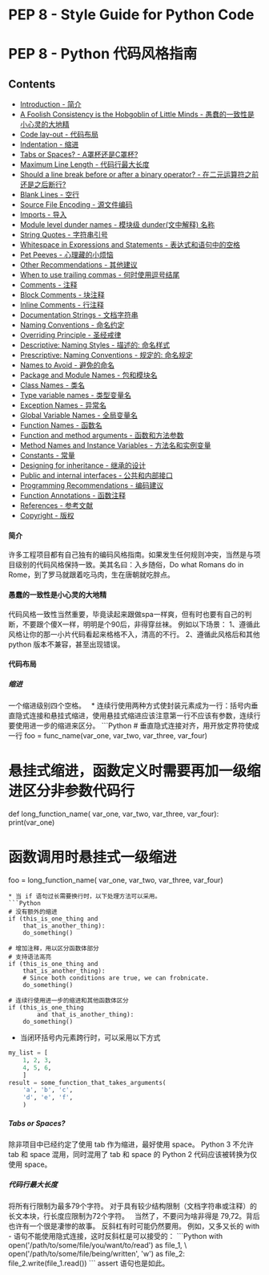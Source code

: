# PEP 8 - Style Guide for Python Code
# PEP 8 - Python 代码风格指南
## Contents

* [Introduction - 简介](#1)
* [A Foolish Consistency is the Hobgoblin of Little Minds - 愚蠢的一致性是小心灵的大地精](#2)
* [Code lay-out - 代码布局](#3)
 * [Indentation - 缩进](#3.1)
 * [Tabs or Spaces? - A罩杯还是C罩杯?](#3.2)
 * [Maximum Line Length - 代码行最大长度](#3.3)
 * [Should a line break before or after a binary operator? - 在二元运算符之前还是之后断行?](#3.4)
 * [Blank Lines - 空行](#3.5)
 * [Source File Encoding - 源文件编码](#3.6)
 * [Imports - 导入](#3.7)
 * [Module level dunder names - 模块级 dunder(文中解释) 名称](#3.8)
* [String Quotes - 字符串引号](#4)
* [Whitespace in Expressions and Statements - 表达式和语句中的空格](#5)
 * [Pet Peeves - 心理藏的小烦恼](#5.1)
 * [Other Recommendations - 其他建议](#5.2)
* [When to use trailing commas - 何时使用逗号结尾](#6)
* [Comments - 注释](#7)
 * [Block Comments - 块注释](#7.1)
 * [Inline Comments - 行注释](#7.2)
 * [Documentation Strings - 文档字符串](#7.3)
* [Naming Conventions - 命名约定](#8)
 * [Overriding Principle - 圣经戒律](#8.1)
 * [Descriptive: Naming Styles - 描述的: 命名样式](#8.2)
 * [Prescriptive: Naming Conventions - 规定的: 命名规定](#8.3)
  * [Names to Avoid - 避免的命名](#8.3.1)
  * [Package and Module Names - 包和模块名](#8.3.2)
  * [Class Names - 类名](#8.3.3)
  * [Type variable names - 类型变量名](#8.3.4)
  * [Exception Names - 异常名](#8.3.5)
  * [Global Variable Names - 全局变量名](#8.3.6)
  * [Function Names - 函数名](#8.3.7)
  * [Function and method arguments - 函数和方法参数](#8.3.8)
  * [Method Names and Instance Variables - 方法名和实例变量](#8.3.9)
  * [Constants - 常量](#8.3.10)
  * [Designing for inheritance - 继承的设计](#8.3.11)
  * [Public and internal interfaces - 公共和内部接口](#8.4)
* [Programming Recommendations - 编码建议](#9)
 * [Function Annotations - 函数注释](#9.1)
* [References - 参考文献](#10)
* [Copyright - 版权](#11)

<h4 id="1">简介</h4>
许多工程项目都有自己独有的编码风格指南。如果发生任何规则冲突，当然是与项目级别的代码风格保持一致。美其名曰：入乡随俗，Do what Romans do in Rome，到了罗马就跟着吃马肉，生在唐朝就吃胖点。
<h4 id="2">愚蠢的一致性是小心灵的大地精</h4>
代码风格一致性当然重要，毕竟读起来跟做spa一样爽，但有时也要有自己的判断，不要跟个傻X一样，明明是个90后，非得穿丝袜。  
例如以下场景：  
1、遵循此风格让你的那一小片代码看起来格格不入，清高的不行。  
2、遵循此风格后和其他 python 版本不兼容，甚至出现错误。
<h4 id="3">代码布局</h4>
<h5 id="3.1">缩进</h5>
一个缩进级别四个空格。  
* 连续行使用两种方式使封装元素成为一行：括号内垂直隐式连接和悬挂式缩进，使用悬挂式缩进应该注意第一行不应该有参数，连续行要使用进一步的缩进来区分。
```Python
# 垂直隐式连接对齐，用开放定界符使成一行
foo = func_name(var_one, var_two,
                var_three, var_four)
                
# 悬挂式缩进，函数定义时需要再加一级缩进区分非参数代码行
def long_function_name(
        var_one, var_two, var_three,
        var_four):
    print(var_one)
    
# 函数调用时悬挂式一级缩进
foo = long_function_name(
    var_one, var_two,
    var_three, var_four)
```
* 当 if 语句过长需要换行时，以下处理方法可以采用。
```Python
# 没有额外的缩进
if (this_is_one_thing and
    that_is_another_thing):
    do_something()

# 增加注释，用以区分函数体部分
# 支持语法高亮
if (this_is_one_thing and
    that_is_another_thing):
    # Since both conditions are true, we can frobnicate.
    do_something()

# 连续行使用进一步的缩进和其他函数体区分
if (this_is_one_thing
        and that_is_another_thing):
    do_something()
```
* 当闭环括号内元素跨行时，可以采用以下方式
```Python
my_list = [
    1, 2, 3,
    4, 5, 6,
    ]
result = some_function_that_takes_arguments(
    'a', 'b', 'c',
    'd', 'e', 'f',
    )
```
<h5 id="3.2">Tabs or Spaces?</h5>
除非项目中已经约定了使用 tab 作为缩进，最好使用 space。  
Python 3 不允许 tab 和 space 混用，同时混用了 tab 和 space 的 Python 2 代码应该被转换为仅使用 space。  
<h5 id="3.3">代码行最大长度</h5>
将所有行限制为最多79个字符。  
对于具有较少结构限制（文档字符串或注释）的长文本块，行长度应限制为72个字符。  
当然了，不要问为啥非得是 79,72。背后也许有一个很是凄惨的故事。
反斜杠有时可能仍然要用。 例如，又多又长的 with - 语句不能使用隐式连接，这时反斜杠是可以接受的：
```Python
with open('/path/to/some/file/you/want/to/read') as file_1, \
     open('/path/to/some/file/being/written', 'w') as file_2:
    file_2.write(file_1.read())
```
assert 语句也是如此。
